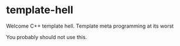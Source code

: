 # template-hell
Welcome C++ template hell. Template meta programming at its worst

You probably should not use this.
